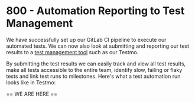 # 800 - Automation Reporting to Test Management

We have successfully set up our GitLab CI pipeline to execute our automated tests. We can now also look at submitting and reporting our test results to a [test management tool](https://www.testmo.com/) such as our Testmo.

By submitting the test results we can easily track and view all test results, make all tests accessible to the entire team, identify slow, failing or flaky tests and link test runs to milestones. Here's what a test automation run looks like in Testmo:

== WE ARE HERE ==
